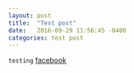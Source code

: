 ```yaml
---
layout: post
title:  "Test post"
date:   2016-09-29 11:56:45 -0400
categories: test post
---
```


`testing` 
[facebook][fb-prashant]

[fb-prashant]: www.facebook.com/prashant.budania
